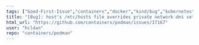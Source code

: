 ```yaml
---
tags: ["Good-First-Issue","containers","docker","kind/bug","kubernetes","linux","oci"]
title: "[Bug]: host's /etc/hosts file overrides private network dns settings in podman"
html_url: "https://github.com/containers/podman/issues/17167"
user: "hcldan"
repo: "containers/podman"
---
```


